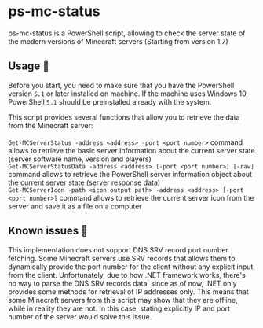 # ps-mc-status
ps-mc-status is a PowerShell script, allowing to check the server state of the modern versions of Minecraft servers (Starting from version 1.7)

## Usage 📝
Before you start, you need to make sure that you have the PowerShell version ``5.1`` or later installed on machine. If the machine uses Windows 10, PowerShell ``5.1`` should be preinstalled already with the system.<br>

This script provides several functions that allow you to retrieve the data from the Minecraft server:<br><br>
``Get-MCServerStatus -address <address> -port <port number>`` command allows to retrieve the basic server information about the current server state (server software name, version and players)<br>
``Get-MCServerStatusData -address <address> [-port <port number>] [-raw]`` command allows to retrieve the PowerShell server information object about the current server state (server response data)<br>
``Get-MCServerIcon -path <icon output path> -address <address> [-port <port number>]`` command allows to retrieve the current server icon from the server and save it as a file on a computer

## Known issues 🦺
This implementation does not support DNS SRV record port number fetching. Some Minecraft servers use SRV records that allows them to dynamically provide the port number for the client without any explicit input from the client. Unfortunately, due to how .NET framework works, there's no way to parse the DNS SRV records data, since as of now, .NET only provides some methods for retrieval of IP addresses only. This means that some Minecraft servers from this script may show that they are offline, while in reality they are not. In this case, stating explicitly IP and port number of the server would solve this issue.
